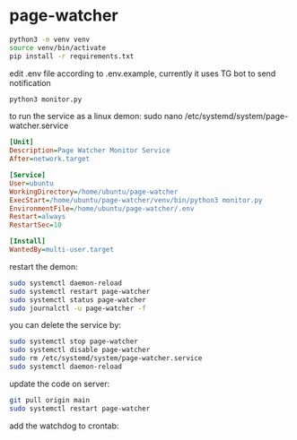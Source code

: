 # page-watcher
```bash
python3 -m venv venv
source venv/bin/activate
pip install -r requirements.txt
```
edit .env file according to .env.example, currently it uses TG bot to send notification

```bash
python3 monitor.py
```

to run the service as a linux demon:
sudo nano /etc/systemd/system/page-watcher.service
```ini
[Unit]
Description=Page Watcher Monitor Service
After=network.target

[Service]
User=ubuntu
WorkingDirectory=/home/ubuntu/page-watcher
ExecStart=/home/ubuntu/page-watcher/venv/bin/python3 monitor.py
EnvironmentFile=/home/ubuntu/page-watcher/.env
Restart=always
RestartSec=10

[Install]
WantedBy=multi-user.target
```

restart the demon:
```bash
sudo systemctl daemon-reload
sudo systemctl restart page-watcher
sudo systemctl status page-watcher
sudo journalctl -u page-watcher -f
```

you can delete the service by:
```bash
sudo systemctl stop page-watcher
sudo systemctl disable page-watcher
sudo rm /etc/systemd/system/page-watcher.service
sudo systemctl daemon-reload
```

update the code on server:
```bash
git pull origin main
sudo systemctl restart page-watcher
```

add the watchdog to crontab:
```bash
